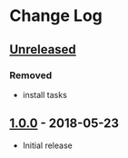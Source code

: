 # Change Log #

## [Unreleased] ##

### Removed ###

  - install tasks

## [1.0.0] - 2018-05-23 ##

  - Initial release

[Unreleased]: https://github.com/dochang/ansible-role-opensshserver/compare/1.0.0...HEAD
[1.0.0]: https://github.com/dochang/ansible-role-opensshserver/commits/1.0.0
